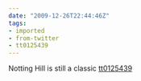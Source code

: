 ```yaml
---
date: "2009-12-26T22:44:46Z"
tags:
- imported
- from-twitter
- tt0125439
---
```

Notting Hill is still a classic [tt0125439](/tags/tt0125439)
